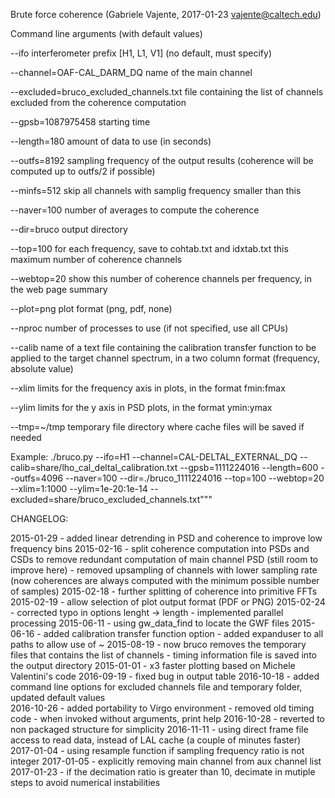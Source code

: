 Brute force coherence (Gabriele Vajente, 2017-01-23 vajente@caltech.edu)

Command line arguments (with default values)

--ifo                                     interferometer prefix [H1, L1, V1] 
                                          (no default, must specify)

--channel=OAF-CAL_DARM_DQ                 name of the main channel

--excluded=bruco_excluded_channels.txt    file containing the list of channels excluded 
                                          from the coherence computation

--gpsb=1087975458                         starting time

--length=180                              amount of data to use (in seconds)

--outfs=8192                              sampling frequency of the output results 
                                          (coherence will be computed up to outfs/2 
                                          if possible)

--minfs=512                               skip all channels with samplig frequency 
                                          smaller than this

--naver=100                               number of averages to compute the coherence

--dir=bruco                               output directory

--top=100                                 for each frequency, save to cohtab.txt and 
                                          idxtab.txt this maximum number of coherence 
                                          channels

--webtop=20                               show this number of coherence channels per 
                                          frequency, in the web page summary

--plot=png                                plot format (png, pdf, none)

--nproc                                   number of processes to use (if not specified,
                                          use all CPUs)

--calib                                   name of a text file containing the calibration 
                                          transfer function to be applied to the target 
                                          channel spectrum, in a two column format 
                                          (frequency, absolute value)

--xlim                                    limits for the frequency axis in plots, in the 
                                          format fmin:fmax

--ylim                                    limits for the y axis in PSD plots, in the 
                                          format ymin:ymax

--tmp=~/tmp                               temporary file directory where cache files 
                                          will be saved if needed

Example:
./bruco.py --ifo=H1 --channel=CAL-DELTAL_EXTERNAL_DQ 
           --calib=share/lho_cal_deltal_calibration.txt 
           --gpsb=1111224016 --length=600 --outfs=4096 --naver=100 
           --dir=./bruco_1111224016 --top=100 --webtop=20 --xlim=1:1000 
           --ylim=1e-20:1e-14 --excluded=share/bruco_excluded_channels.txt"""

CHANGELOG:

2015-01-29 - added linear detrending in PSD and coherence to improve low frequency bins
2015-02-16 - split coherence computation into PSDs and CSDs to remove redundant 
             computation of main channel PSD (still room to improve here)
           - removed upsampling of channels with lower sampling rate (now coherences are
             always computed with the minimum possible number of samples)
2015-02-18 - further splitting of coherence into primitive FFTs
2015-02-19 - allow selection of plot output format (PDF or PNG)
2015-02-24 - corrected typo in options lenght -> length
           - implemented parallel processing
2015-06-11 - using gw_data_find to locate the GWF files
2015-06-16 - added calibration transfer function option
           - added expanduser to all paths to allow use of ~
2015-08-19 - now bruco removes the temporary files that contains the list of channels
           - timing information file is saved into the output directory
2015-01-01 - x3 faster plotting based on Michele Valentini's code
2016-09-19 - fixed bug in output table
2016-10-18 - added command line options for excluded channels file and temporary folder, 
             updated default values   
2016-10-26 - added portability to Virgo environment
           - removed old timing code
           - when invoked without arguments, print help
2016-10-28 - reverted to non packaged structure for simplicity
2016-11-11 - using direct frame file access to read data, instead of LAL cache (a couple 
             of minutes faster)
2017-01-04 - using resample function if sampling frequency ratio is not integer
2017-01-05 - explicitly removing main channel from aux channel list
2017-01-23 - if the decimation ratio is greater than 10, decimate in mutiple steps to
	     avoid numerical instabilities
